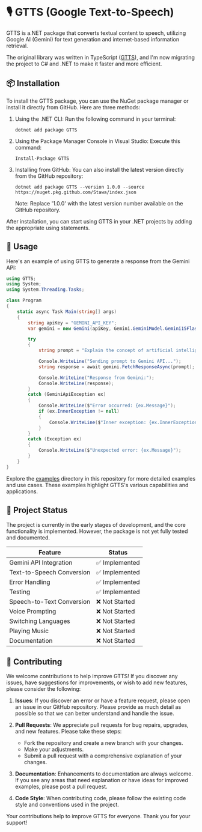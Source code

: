 # 🎙️ GTTS (Google Text-to-Speech)

GTTS is a.NET package that converts textual content to speech, utilizing Google AI (Gemini) for text generation and internet-based information retrieval.

The original library was written in TypeScript ([GTTS](https://github.com/Stawa/GTTS)), and I'm now migrating the project to C# and .NET to make it faster and more efficient.

## 📦 Installation

To install the GTTS package, you can use the NuGet package manager or install it directly from GitHub. Here are three methods:

1. Using the .NET CLI:
   Run the following command in your terminal:

   ```
   dotnet add package GTTS
   ```

2. Using the Package Manager Console in Visual Studio:
   Execute this command:

   ```
   Install-Package GTTS
   ```

3. Installing from GitHub:
   You can also install the latest version directly from the GitHub repository:

   ```
   dotnet add package GTTS --version 1.0.0 --source https://nuget.pkg.github.com/Stawa/index.json
   ```

   Note: Replace '1.0.0' with the latest version number available on the GitHub repository.

After installation, you can start using GTTS in your .NET projects by adding the appropriate using statements.

## 🚀 Usage

Here's an example of using GTTS to generate a response from the Gemini API:

```csharp
using GTTS;
using System;
using System.Threading.Tasks;

class Program
{
    static async Task Main(string[] args)
    {
        string apiKey = "GEMINI_API_KEY";
        var gemini = new Gemini(apiKey, Gemini.GeminiModel.Gemini15FlashLatest);

        try
        {
            string prompt = "Explain the concept of artificial intelligence in simple terms.";

            Console.WriteLine("Sending prompt to Gemini API...");
            string response = await gemini.FetchResponseAsync(prompt);

            Console.WriteLine("Response from Gemini:");
            Console.WriteLine(response);
        }
        catch (GeminiApiException ex)
        {
            Console.WriteLine($"Error occurred: {ex.Message}");
            if (ex.InnerException != null)
            {
                Console.WriteLine($"Inner exception: {ex.InnerException.Message}");
            }
        }
        catch (Exception ex)
        {
            Console.WriteLine($"Unexpected error: {ex.Message}");
        }
    }
}
```

Explore the [examples](./examples) directory in this repository for more detailed examples and use cases. These examples highlight GTTS's various capabilities and applications.

## 🚧 Project Status

The project is currently in the early stages of development, and the core functionality is implemented. However, the package is not yet fully tested and documented.

| Feature                   | Status         |
| ------------------------- | -------------- |
| Gemini API Integration    | ✅ Implemented |
| Text-to-Speech Conversion | ✅ Implemented |
| Error Handling            | ✅ Implemented |
| Testing                   | ✅ Implemented |
| Speech-to-Text Conversion | ❌ Not Started |
| Voice Prompting           | ❌ Not Started |
| Switching Languages       | ❌ Not Started |
| Playing Music             | ❌ Not Started |
| Documentation             | ❌ Not Started |

## 🤝 Contributing

We welcome contributions to help improve GTTS! If you discover any issues, have suggestions for improvements, or wish to add new features, please consider the following:

1. **Issues**: If you discover an error or have a feature request, please open an issue in our GitHub repository. Please provide as much detail as possible so that we can better understand and handle the issue.

2. **Pull Requests**: We appreciate pull requests for bug repairs, upgrades, and new features. Please take these steps:

   - Fork the repository and create a new branch with your changes.
   - Make your adjustments.
   - Submit a pull request with a comprehensive explanation of your changes.

3. **Documentation**: Enhancements to documentation are always welcome. If you see any areas that need explanation or have ideas for improved examples, please post a pull request.

4. **Code Style**: When contributing code, please follow the existing code style and conventions used in the project.

Your contributions help to improve GTTS for everyone. Thank you for your support!
